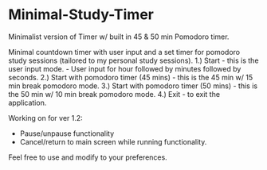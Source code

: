 # Minimal-Study-Timer
Minimalist version of Timer w/ built in 45 & 50 min Pomodoro timer.

Minimal countdown timer with user input and a set timer for pomodoro study sessions (tailored to my personal study sessions).
1.) Start - this is the user input mode. - User input for hour followed by minutes followed by seconds.
2.) Start with pomodoro timer (45 mins) - this is the 45 min w/ 15 min break pomodoro mode.
3.) Start with pomodoro timer (50 mins) - this is the 50 min w/ 10 min break pomodoro mode.
4.) Exit - to exit the application.

Working on for ver 1.2:
- Pause/unpause functionality
- Cancel/return to main screen while running functionality.

Feel free to use and modify to your preferences.
